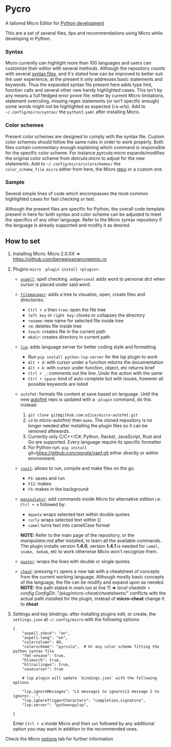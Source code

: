 # Pycro
A tailored Micro Editor for <ins>Python development</ins>

This are a set of several files, tips and recommendations using Micro while
developing in Python.

### Syntax
Micro currently can highlight more than 100 languages and users can customize
their editor with several methods. Although the repository counts with several
[syntax files](https://github.com/zyedidia/micro/tree/master/runtime/syntax), and it's stated how can be improved to better suit the user
experience, at the present it only addresses basic statements and keywords.
Thus the expanded syntax file present here adds type hint, function calls and
several other new handy highlighted cases.
This isn't by any means a full fledged error prove file: either by current
Micro limitations, statement overruling, missing regex statements (or isn't
specific enough) some words might not be highlighted as expected (i.e urls).
Add to `~/.config/micro/syntax/` the `python3.yaml` after installing Micro.

### Color schemes
Present color schemes are designed to comply with the syntax file. Custom
color schemes should follow the same rules in order to work properly. Both
files contain commentary enough explaining which command is responsible for
the specific color scheme.
For instance *pyrcula.micro* expands/modifies the original color scheme from
*darcula.micro* to adjust for the new statements.
Add to `~/.config/micro/colorschemes/` the `color_scheme_file.micro` either from
here, the Micro [repo](https://github.com/zyedidia/micro/tree/master/runtime/colorschemes) or a custom one.

### Sample
Several simple lines of code which encompasses the most common highlighted
cases for fast checking or test.

Although the present files are specific for Python, the overall code template present in here for
both syntax and color scheme can be adjusted to meet the specifics of any other language. Refer to the Micro syntax
repository if the language is already supported and modify it as desired.

## How to set
1. Installing Micro:
	Micro 2.0.XX => https://github.com/benweissmann/getmic.ro
2. Plugins `micro -plugin install <plugin>`:
	- [`aspell`](https://github.com/priner/micro-aspell-plugin): spell checking. `addpersonal` adds word to personal dict when cursor is placed under said word.

	- [`filemanager`](https://github.com/NicolaiSoeborg/filemanager-plugin): adds a tree to visualize, open, create files and directories:
	    - `Ctrl + e` then `tree`: open the file tree
	    - `left key` or `right key`: closes or collapses the directory
	    - `rename`: new name for selected file inside tree
        - `rm`: deletes file inside tree
	    - `touch`: creates file in the current path
	    - `mkdir`: creates directory in current path

	- [`lsp`](https://github.com/AndCake/micro-plugin-lsp): adds language server for better coding style and formatting
		- Run `pip install python-lsp-server` for the lsp plugin to work
		- `Alt + d`: with cursor under a function returns the documentation
		- `Alt + k`: with cursor under function, object, etc returns brief
		- `Ctrl + _`: comments out the line. Undo the action with the same
		- `Ctrl + space`: kind of auto complete but with issues, however all
			         possible keywords are listed

	- `autofmt`: formats file content at save based on language. Until the new
	   [autofmt](https://github.com/a11ce/micro-autofmt) repo is updated with a `-plugin` command, do this instead:
		1. `git clone git@github.com:a11ce/micro-autofmt.git`
		2. `cd` to micro-autofmt/ then `make`. The cloned repository is no longer needed after installing the plugin files so it can be removed aftewards.
		3. Currently only C/C++/C#, Python, Racket, JavaScript, Rust and Go are supported.
			   Every language require its specific formatter
		4. For Python run: `pip install` git+https://github.com/google/yapf.git
			   either directly or within environment.
	- [`runit`](https://github.com/terokarvinen/micro-run): allows to run, compile and make files on the go.
		- `F5`: saves and run
		- `F12`: makes
		- `F5`: makes in the background

	- [`manipulator`](https://github.com/NicolaiSoeborg/manipulator-plugin): add commands inside Micro for alternative edition i.e. `Ctrl + e` followed by:
		- `dquote` wraps selected text within double quotes
		- `curly` wraps selected text within {}
		- `camel` turns text into camelCase format  


      __NOTE:__ Refer to the main page of the repository, or the *manipulator.md* after installed, to learn all the available commands. The plugin installs version __1.4.0__, version __1.4.1__ is needed for `camel, snake, kebab`, etc to work otherwise Micro won't recognize them.
	- [`quoter`](https://github.com/sparques/micro-quoter): wraps the lines with double or single quotes.
	- [`cheat`](https://github.com/terokarvinen/micro-cheat): pressing `F1` opens a new tab with a cheatsheet of concepts from the current working language. Although mostly basic concepts of the language, the file can be modify and expand upon as needed.  
 	 __NOTE:__ the path stated in *main.lua* at line 11 __=>__ *local cheatdir = config.ConfigDir.."/plug/micro-cheat/cheatsheets/"*
	           conflicts with the actual path installed for the plugin, instead of __micro-cheat__ change it to __cheat__


3. Settings and key bindings:
	after installing plugins edit, or create, the `settings.json` at `~/.config/micro`
	with the following options:
    ```
	{
	    "aspell.check": "on",
	    "aspell.lang": "en",
	    "colorcolumn": 80,
	    "colorscheme": "pyrcula",  # Or any color scheme fitting the python syntax file
	    "fmt-onsave": true,
	    "hlsearch": true,
	    "hltrailingws": true,
	    "savecursor": true

	    # lsp plugin will update `bindings.json` with the following options

	    "lsp.ignoreMessages": "LS message1 to ignore|LS message 2 to ignore|...",
	    "lsp.ignoreTriggerCharacters": "completion,signature",
	    "lsp.server": "python=pylsp",

	}
	```
	Enter `Ctrl + e` inside Micro and then `set` followed by any
	additional option you may want in addition to the recommended ones.

Check the Micro [options](https://github.com/zyedidia/micro/blob/master/runtime/help/options.md) tab for further information
